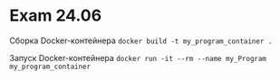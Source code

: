 # Exam 24.06

Сборка Docker-контейнера
`docker build -t my_program_container .`

Запуск Docker-контейнера
`docker run -it --rm --name my_Program my_program_container`

<!--Ссылка на образ на DockerHub: [`https://hub.docker.com/repository/docker/vladthemountain/my_program_container/general`](https://hub.docker.com/repository/docker/vladthemountain/my_program_container/general)-->
